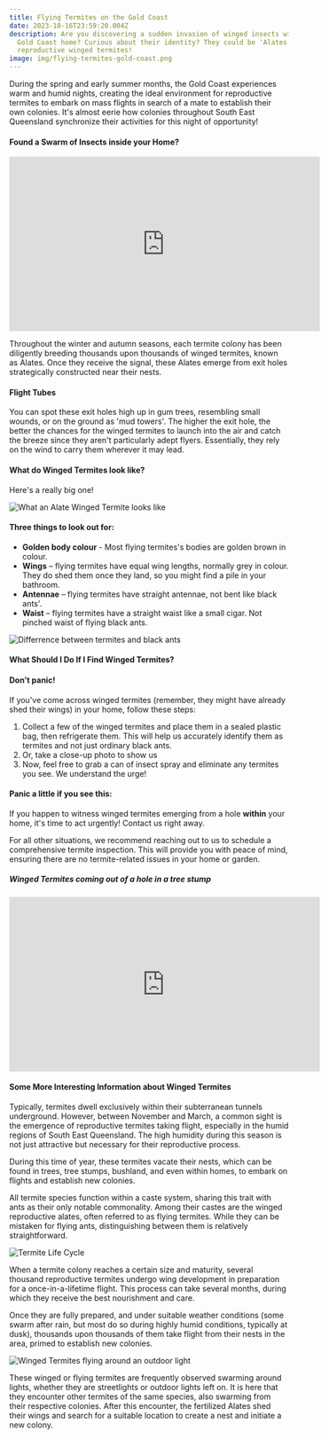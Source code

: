 ```yaml
---
title: Flying Termites on the Gold Coast
date: 2023-10-16T23:59:20.004Z
description: Are you discovering a sudden invasion of winged insects within your
  Gold Coast home? Curious about their identity? They could be 'Alates' -
  reproductive winged termites!
image: img/flying-termites-gold-coast.png
---
```

During the spring and early summer months, the Gold Coast experiences warm and humid nights, creating the ideal environment for reproductive termites to embark on mass flights in search of a mate to establish their own colonies. It's almost eerie how colonies throughout South East Queensland synchronize their activities for this night of opportunity!

#### Found a Swarm of Insects inside your Home?

<iframe width="560" height="315" src="https://www.youtube.com/embed/4ZJcj4T8ulc?si=0doAKCWnN-7XX1h_" title="YouTube video player" frameborder="0" allow="accelerometer; autoplay; clipboard-write; encrypted-media; gyroscope; picture-in-picture; web-share" allowfullscreen></iframe>

Throughout the winter and autumn seasons, each termite colony has been diligently breeding thousands upon thousands of winged termites, known as Alates. Once they receive the signal, these Alates emerge from exit holes strategically constructed near their nests.

#### Flight Tubes

You can spot these exit holes high up in gum trees, resembling small wounds, or on the ground as 'mud towers'. The higher the exit hole, the better the chances for the winged termites to launch into the air and catch the breeze since they aren't particularly adept flyers. Essentially, they rely on the wind to carry them wherever it may lead.

#### What do Winged Termites look like?

Here's a really big one!

![What an Alate Winged Termite looks like](img/flying-termite-alate.png)

#### Three things to look out for:

* **Golden body colour** - Most flying termites's bodies are golden brown in colour.
* **Wings** – flying termites have equal wing lengths, normally grey in colour. They do shed them once they land, so you might find a pile in your bathroom.
* **Antennae** – flying termites have straight antennae, not bent like black ants'.
* **Waist** – flying termites have a straight waist like a small cigar. Not pinched waist of flying black ants.

![Differrence between termites and black ants](img/black-ant-vs-termite-body-shape.png)

#### What Should I Do If I Find Winged Termites?

#### **Don't panic!**

If you've come across winged termites (remember, they might have already shed their wings) in your home, follow these steps:

1. Collect a few of the winged termites and place them in a sealed plastic bag, then refrigerate them. This will help us accurately identify them as termites and not just ordinary black ants.
2. Or, take a close-up photo to show us
3. Now, feel free to grab a can of insect spray and eliminate any termites you see. We understand the urge!

#### Panic a little if you see this:

If you happen to witness winged termites emerging from a hole **within** your home, it's time to act urgently! Contact us right away.

For all other situations, we recommend reaching out to us to schedule a comprehensive termite inspection. This will provide you with peace of mind, ensuring there are no termite-related issues in your home or garden.

##### Winged Termites coming out of a hole in a tree stump

<iframe width="560" height="315" src="https://www.youtube.com/embed/J50mPJaNcDc?si=vkQheQ42zbxTdv4n" title="YouTube video player" frameborder="0" allow="accelerometer; autoplay; clipboard-write; encrypted-media; gyroscope; picture-in-picture; web-share" allowfullscreen></iframe>

#### Some More Interesting Information about Winged Termites

Typically, termites dwell exclusively within their subterranean tunnels underground. However, between November and March, a common sight is the emergence of reproductive termites taking flight, especially in the humid regions of South East Queensland. The high humidity during this season is not just attractive but necessary for their reproductive process.

During this time of year, these termites vacate their nests, which can be found in trees, tree stumps, bushland, and even within homes, to embark on flights and establish new colonies. 

All termite species function within a caste system, sharing this trait with ants as their only notable commonality. Among their castes are the winged reproductive alates, often referred to as flying termites. While they can be mistaken for flying ants, distinguishing between them is relatively straightforward.

![Termite Life Cycle](img/3.png)

When a termite colony reaches a certain size and maturity, several thousand reproductive termites undergo wing development in preparation for a once-in-a-lifetime flight. This process can take several months, during which they receive the best nourishment and care. 

Once they are fully prepared, and under suitable weather conditions (some swarm after rain, but most do so during highly humid conditions, typically at dusk), thousands upon thousands of them take flight from their nests in the area, primed to establish new colonies.

![Winged Termites flying around an outdoor light](img/flying-termites-around-a-light.png)

These winged or flying termites are frequently observed swarming around lights, whether they are streetlights or outdoor lights left on. It is here that they encounter other termites of the same species, also swarming from their respective colonies. After this encounter, the fertilized Alates shed their wings and search for a suitable location to create a nest and initiate a new colony.